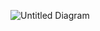 ![Untitled Diagram](https://github.com/adilsonmedronha/nlp-acronym-disambiguation/assets/52141524/554499ec-9d8d-48da-9ed8-52c86774ba9f)
